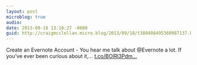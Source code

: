 ```yaml
---
layout: post
microblog: true
audio: 
date: 2013-09-18 13:10:27 -0600
guid: http://craigmcclellan.micro.blog/2013/09/18/t380408495360987137.html
---
```

Create an Evernote Account - You hear me talk about @Evernote a lot. If you’ve ever been curious about it,... [t.co/BOlRl3Pdm...](http://t.co/BOlRl3PdmH)

